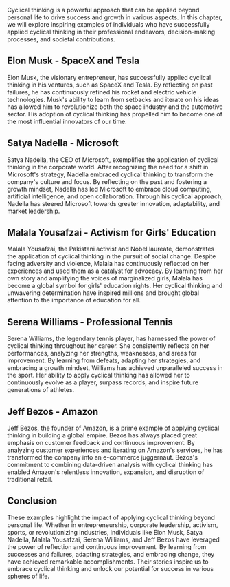 
Cyclical thinking is a powerful approach that can be applied beyond personal life to drive success and growth in various aspects. In this chapter, we will explore inspiring examples of individuals who have successfully applied cyclical thinking in their professional endeavors, decision-making processes, and societal contributions.

Elon Musk - SpaceX and Tesla
----------------------------

Elon Musk, the visionary entrepreneur, has successfully applied cyclical thinking in his ventures, such as SpaceX and Tesla. By reflecting on past failures, he has continuously refined his rocket and electric vehicle technologies. Musk's ability to learn from setbacks and iterate on his ideas has allowed him to revolutionize both the space industry and the automotive sector. His adoption of cyclical thinking has propelled him to become one of the most influential innovators of our time.

Satya Nadella - Microsoft
-------------------------

Satya Nadella, the CEO of Microsoft, exemplifies the application of cyclical thinking in the corporate world. After recognizing the need for a shift in Microsoft's strategy, Nadella embraced cyclical thinking to transform the company's culture and focus. By reflecting on the past and fostering a growth mindset, Nadella has led Microsoft to embrace cloud computing, artificial intelligence, and open collaboration. Through his cyclical approach, Nadella has steered Microsoft towards greater innovation, adaptability, and market leadership.

Malala Yousafzai - Activism for Girls' Education
------------------------------------------------

Malala Yousafzai, the Pakistani activist and Nobel laureate, demonstrates the application of cyclical thinking in the pursuit of social change. Despite facing adversity and violence, Malala has continuously reflected on her experiences and used them as a catalyst for advocacy. By learning from her own story and amplifying the voices of marginalized girls, Malala has become a global symbol for girls' education rights. Her cyclical thinking and unwavering determination have inspired millions and brought global attention to the importance of education for all.

Serena Williams - Professional Tennis
-------------------------------------

Serena Williams, the legendary tennis player, has harnessed the power of cyclical thinking throughout her career. She consistently reflects on her performances, analyzing her strengths, weaknesses, and areas for improvement. By learning from defeats, adapting her strategies, and embracing a growth mindset, Williams has achieved unparalleled success in the sport. Her ability to apply cyclical thinking has allowed her to continuously evolve as a player, surpass records, and inspire future generations of athletes.

Jeff Bezos - Amazon
-------------------

Jeff Bezos, the founder of Amazon, is a prime example of applying cyclical thinking in building a global empire. Bezos has always placed great emphasis on customer feedback and continuous improvement. By analyzing customer experiences and iterating on Amazon's services, he has transformed the company into an e-commerce juggernaut. Bezos's commitment to combining data-driven analysis with cyclical thinking has enabled Amazon's relentless innovation, expansion, and disruption of traditional retail.

Conclusion
----------

These examples highlight the impact of applying cyclical thinking beyond personal life. Whether in entrepreneurship, corporate leadership, activism, sports, or revolutionizing industries, individuals like Elon Musk, Satya Nadella, Malala Yousafzai, Serena Williams, and Jeff Bezos have leveraged the power of reflection and continuous improvement. By learning from successes and failures, adapting strategies, and embracing change, they have achieved remarkable accomplishments. Their stories inspire us to embrace cyclical thinking and unlock our potential for success in various spheres of life.
